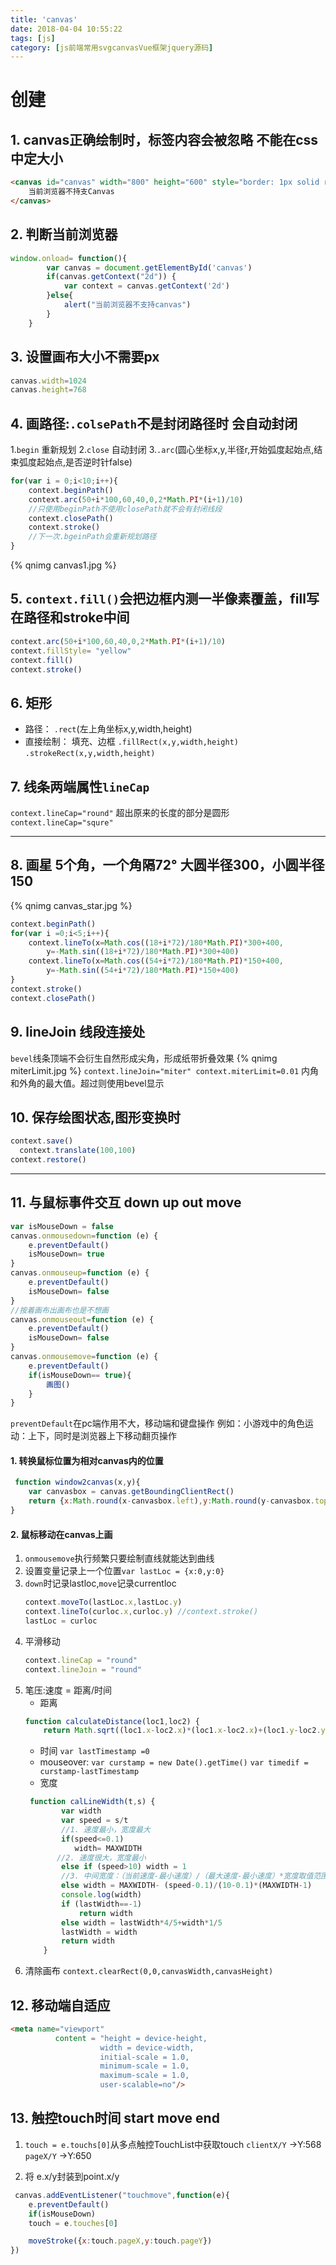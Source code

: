 ```yaml
---
title: 'canvas'
date: 2018-04-04 10:55:22
tags: [js]
category: [js前端常用svgcanvasVue框架jquery源码]
---
```

# 创建
## 1. canvas正确绘制时，标签内容会被忽略 不能在css中定大小
```html
<canvas id="canvas" width="800" height="600" style="border: 1px solid red;">
    当前浏览器不持支Canvas
</canvas>
```
## 2. 判断当前浏览器
```js
window.onload= function(){
        var canvas = document.getElementById('canvas')
        if(canvas.getContext("2d")) {
            var context = canvas.getContext('2d')
        }else{
            alert("当前浏览器不支持canvas")
        }
    }
```
## 3. 设置画布大小不需要px
```js
canvas.width=1024
canvas.height=768
```
## 4. 画路径:`.colsePath`不是封闭路径时 会自动封闭
1.`begin` 重新规划
2.`close` 自动封闭
3.`.arc`(圆心坐标x,y,半径r,开始弧度起始点,结束弧度起始点,是否逆时针false)
```js
for(var i = 0;i<10;i++){
    context.beginPath()
    context.arc(50+i*100,60,40,0,2*Math.PI*(i+1)/10)
    //只使用beginPath不使用closePath就不会有封闭线段
    context.closePath()
    context.stroke()
    //下一次.bgeinPath会重新规划路径
}
```
{% qnimg canvas1.jpg %}
## 5. `context.fill()`会把边框内测一半像素覆盖，fill写在路径和stroke中间
```js
context.arc(50+i*100,60,40,0,2*Math.PI*(i+1)/10)
context.fillStyle= "yellow"
context.fill()
context.stroke()
```
## 6. 矩形
- 路径：
`.rect`(左上角坐标x,y,width,height)
- 直接绘制： 填充、边框
`.fillRect(x,y,width,height)`
`.strokeRect(x,y,width,height)`

## 7. 线条两端属性`lineCap`
`context.lineCap="round"` 超出原来的长度的部分是圆形
`context.lineCap="squre"`

---
## 8. 画星 5个角，一个角隔72° 大圆半径300，小圆半径150
{% qnimg canvas_star.jpg %}
```js
context.beginPath()
for(var i =0;i<5;i++){
    context.lineTo(x=Math.cos((18+i*72)/180*Math.PI)*300+400,
        y=-Math.sin((18+i*72)/180*Math.PI)*300+400)
    context.lineTo(x=Math.cos((54+i*72)/180*Math.PI)*150+400,
        y=-Math.sin((54+i*72)/180*Math.PI)*150+400)
}
context.stroke()
context.closePath()
```
## 9. lineJoin 线段连接处
`bevel`线条顶端不会衍生自然形成尖角，形成纸带折叠效果
{% qnimg miterLimit.jpg %}
`context.lineJoin="miter"
context.miterLimit=0.01`
内角和外角的最大值。超过则使用bevel显示

## 10. 保存绘图状态,图形变换时
```js
context.save()
  context.translate(100,100)
context.restore()
```

---

## 11. 与鼠标事件交互 down up out move
```js
var isMouseDown = false
canvas.onmousedown=function (e) {
    e.preventDefault()
    isMouseDown= true
}
canvas.onmouseup=function (e) {
    e.preventDefault()
    isMouseDown= false
}
//按着画布出画布也是不想画
canvas.onmouseout=function (e) {
    e.preventDefault()
    isMouseDown= false
}
canvas.onmousemove=function (e) {
    e.preventDefault()
    if(isMouseDown== true){
        画图()
    }
}
```
`preventDefault`在pc端作用不大，移动端和键盘操作
例如：小游戏中的角色运动：上下，同时是浏览器上下移动翻页操作
#### 1. 转换鼠标位置为相对canvas内的位置
```js
 function window2canvas(x,y){
    var canvasbox = canvas.getBoundingClientRect()
    return {x:Math.round(x-canvasbox.left),y:Math.round(y-canvasbox.top)}
}
```

#### 2. 鼠标移动在canvas上画
1. `onmousemove`执行频繁只要绘制直线就能达到曲线
2. 设置变量记录上一个位置`var lastLoc = {x:0,y:0}`
3. `down`时记录lastloc,`move`记录currentloc
    ```js
    context.moveTo(lastLoc.x,lastLoc.y)
    context.lineTo(curloc.x,curloc.y) //context.stroke()
    lastLoc = curloc
    ```
4. 平滑移动
    ```js
    context.lineCap = "round"
    context.lineJoin = "round"
    ```
5. 笔压:速度 = 距离/时间
    - 距离
    ```js
    function calculateDistance(loc1,loc2) {
        return Math.sqrt((loc1.x-loc2.x)*(loc1.x-loc2.x)+(loc1.y-loc2.y)*(loc1.y-loc2.y))}
    ```
    - 时间
    `var lastTimestamp =0`
    - mouseover:
    `var curstamp = new Date().getTime()`
    `var timedif = curstamp-lastTimestamp`
    - 宽度
    ```js
     function calLineWidth(t,s) {
            var width
            var speed = s/t
            //1. 速度最小，宽度最大
            if(speed<=0.1)
               width= MAXWIDTH
           //2. 速度很大，宽度最小
            else if (speed>10) width = 1
            //3. 中间宽度：（当前速度-最小速度）/（最大速度-最小速度）*宽度取值范围
            else width = MAXWIDTH- (speed-0.1)/(10-0.1)*(MAXWIDTH-1)
            console.log(width)
            if (lastWidth==-1)
                return width
            else width = lastWidth*4/5+width*1/5
            lastWidth = width
            return width
        }
    ```
6. 清除画布
    `context.clearRect(0,0,canvasWidth,canvasHeight)`

## 12. 移动端自适应
```html
<meta name="viewport"
          content = "height = device-height,
                    width = device-width,
                    initial-scale = 1.0,
                    minimum-scale = 1.0,
                    maximum-scale = 1.0,
                    user-scalable=no"/>
```
## 13. 触控touch时间 start move end
1. `touch = e.touchs[0]`从多点触控TouchList中获取touch
    `clientX/Y`  ->Y:568
    `pageX/Y`    ->Y:650

2. 将 e.x/y封装到point.x/y 
```js
 canvas.addEventListener("touchmove",function(e){
    e.preventDefault()
    if(isMouseDown)
    touch = e.touches[0]

    moveStroke({x:touch.pageX,y:touch.pageY})
})
```







